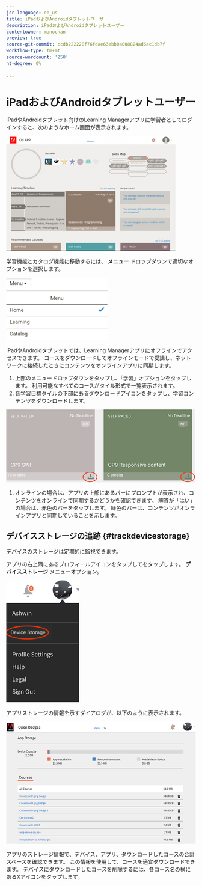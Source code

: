 ```yaml
---
jcr-language: en_us
title: iPadおよびAndroidタブレットユーザー
description: iPadおよびAndroidタブレットユーザー
contentowner: manochan
preview: true
source-git-commit: ccdb222228f76fdae63ebb0a808824ad6ac1db7f
workflow-type: tm+mt
source-wordcount: '250'
ht-degree: 0%

---
```




# iPadおよびAndroidタブレットユーザー

iPadやAndroidタブレット向けのLearning Managerアプリに学習者としてログインすると、次のようなホーム画面が表示されます。

![](assets/screenshot-2015-08-07-12-24-40-e1439211134842.png)

学習機能とカタログ機能に移動するには、 **メニュー** ドロップダウンで適切なオプションを選択します。

![](assets/menu-ipad.png)

iPadやAndroidタブレットでは、Learning Managerアプリにオフラインでアクセスできます。 コースをダウンロードしてオフラインモードで受講し、ネットワークに接続したときにコンテンツをオンラインアプリに同期します。

1. 上部のメニュードロップダウンをタップし、「学習」オプションをタップします。 利用可能なすべてのコースがタイル形式で一覧表示されます。
1. 各学習目標タイルの下部にあるダウンロードアイコンをタップし、学習コンテンツをダウンロードします。

![](assets/download-ipad.png)

1. オンラインの場合は、アプリの上部にあるバーにプロンプトが表示され、コンテンツをオンラインで同期するかどうかを確認できます。 解答が「はい」の場合は、赤色のバーをタップします。 緑色のバーは、コンテンツがオンラインアプリと同期していることを示します。

## デバイスストレージの追跡 {#trackdevicestorage}

デバイスのストレージは定期的に監視できます。

アプリの右上隅にあるプロフィールアイコンをタップしてをタップします。 **デバイスストレージ** メニューオプション。

![](assets/app-device-storage.png)

アプリストレージの情報を示すダイアログが、以下のように表示されます。

![](assets/app-storage.png)

アプリのストレージ情報で、デバイス、アプリ、ダウンロードしたコースの合計スペースを確認できます。 この情報を使用して、コースを適宜ダウンロードできます。 デバイスにダウンロードしたコースを削除するには、各コース名の横にあるXアイコンをタップします。
